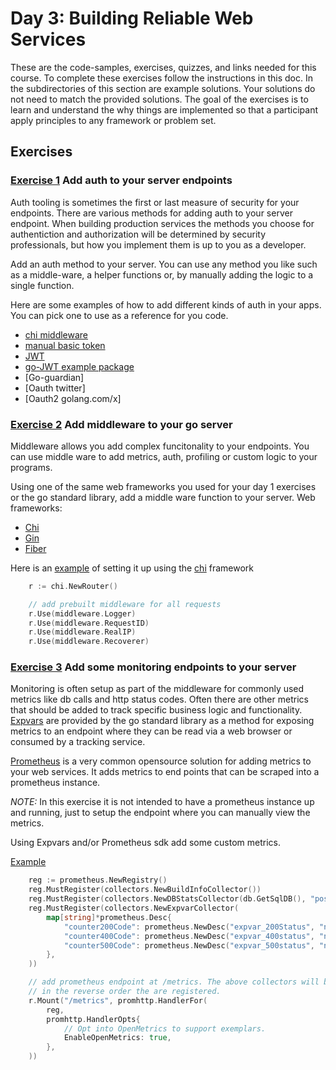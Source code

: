 # Day 3: Building Reliable Web Services

These are the code-samples, exercises, quizzes, and links needed for this course. To complete these exercises follow the instructions in this doc. In the subdirectories of this section are example solutions. Your solutions do not need to match the provided solutions. The goal of the exercises is to learn and understand the why things are implemented so that a participant apply principles to any framework or problem set.

## Exercises

### [Exercise 1](/ex-1-auth/auth.go) Add auth to your server endpoints

Auth tooling is sometimes the first or last measure of security for your endpoints. There are various methods for adding auth to your server endpoint. When building production services the methods you choose for authentiction and authorization will be determined by security professionals, but how you implement them is up to you as a developer.

Add an auth method to your server. You can use any method you like such as a middle-ware, a helper functions or, by manually adding the logic to a single function.

Here are some examples of how to add different kinds of auth in your apps. You can pick one to use as a reference for you code.

* [chi middleware](https://github.com/go-chi/chi/blob/master/middleware/basic_auth.go)
* [manual basic token](https://github.com/Soypete/golang-cli-game/blob/main/server/helpers.go#L36)
* [JWT](https://pkg.go.dev/github.com/golang-jwt/jwt/v5#example-Parse-Hmac)
* [go-JWT example package]()
* [Go-guardian]
* [Oauth twitter]
* [Oauth2 golang.com/x]

### [Exercise 2](/ex-2-middleware/middleware.go) Add middleware to your go server

Middleware allows you add complex funcitonality to your endpoints. You can use middle ware to add metrics, auth, profiling or custom logic to your programs.

Using one of the same web frameworks you used for your day 1 exercises or the go standard library, add a middle ware function to your server.
Web frameworks:

* [Chi](https://github.com/go-chi/chi)
* [Gin](https://github.com/gin-gonic/gin) <!-- uses it own context that predates context.Context-->
* [Fiber](https://github.com/gofiber/fiber) <!-- uses fasthhtp -->

Here is an [example](https://github.com/Soypete/golang-cli-game/blob/main/server/setup.go) of setting it up using the [chi](https://pkg.go.dev/github.com/go-chi/chi) framework

```go
	r := chi.NewRouter()

	// add prebuilt middleware for all requests
	r.Use(middleware.Logger)
	r.Use(middleware.RequestID)
	r.Use(middleware.RealIP)
	r.Use(middleware.Recoverer)
```

### [Exercise 3](/ex-3-monitoring/monitoring.go) Add some monitoring endpoints to your server

Monitoring is often setup as part of the middleware for commonly used metrics like db calls and http status codes. Often there are other metrics that should be added to track specific business logic and functionality. [Expvars](https://pkg.go.dev/expvar) are provided by the go standard library as a method for exposing metrics to an endpoint where they can be read via a web browser or consumed by a tracking service.

[Prometheus](https://prometheus.io/docs/guides/go-application/) is a very common opensource solution for adding metrics to your web services. It adds metrics to end points that can be scraped into a prometheus instance.

_NOTE:_ In this exercise it is not intended to have a prometheus instance up and running, just to setup the endpoint where you can manually view the metrics.

Using Expvars and/or Prometheus sdk add some custom metrics.

[Example](https://github.com/Soypete/golang-cli-game/blob/main/server/setup.go#L53)

```go
    reg := prometheus.NewRegistry()
	reg.MustRegister(collectors.NewBuildInfoCollector())
	reg.MustRegister(collectors.NewDBStatsCollector(db.GetSqlDB(), "postgres"))
	reg.MustRegister(collectors.NewExpvarCollector(
		map[string]*prometheus.Desc{
			"counter200Code": prometheus.NewDesc("expvar_200Status", "number of status 200 api calls", nil, nil),
			"counter400Code": prometheus.NewDesc("expvar_400status", "number of status 400 api calls", nil, nil),
			"counter500Code": prometheus.NewDesc("expvar_500status", "number of status 500 api calls", nil, nil),
		},
	))

	// add prometheus endpoint at /metrics. The above collectors will be show
	// in the reverse order the are registered.
	r.Mount("/metrics", promhttp.HandlerFor(
		reg,
		promhttp.HandlerOpts{
			// Opt into OpenMetrics to support exemplars.
			EnableOpenMetrics: true,
		},
	))
```
